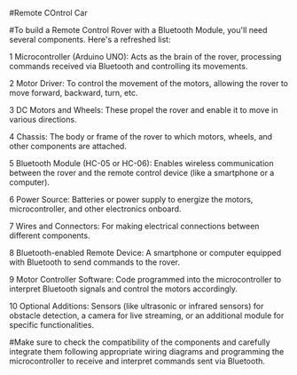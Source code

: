 #Remote COntrol Car

#To build a Remote Control Rover with a Bluetooth Module, you'll need several components. Here's a refreshed list:

  1  Microcontroller (Arduino UNO): Acts as the brain of the rover, processing commands received via Bluetooth and controlling its movements.

  2 Motor Driver: To control the movement of the motors, allowing the rover to move forward, backward, turn, etc.

  3 DC Motors and Wheels: These propel the rover and enable it to move in various directions.

  4 Chassis: The body or frame of the rover to which motors, wheels, and other components are attached.

  5 Bluetooth Module (HC-05 or HC-06): Enables wireless communication between the rover and the remote control device (like a smartphone or a computer).

  6 Power Source: Batteries or power supply to energize the motors, microcontroller, and other electronics onboard.

  7 Wires and Connectors: For making electrical connections between different components.

  8  Bluetooth-enabled Remote Device: A smartphone or computer equipped with Bluetooth to send commands to the rover.

  9 Motor Controller Software: Code programmed into the microcontroller to interpret Bluetooth signals and control the motors accordingly.

  10 Optional Additions: Sensors (like ultrasonic or infrared sensors) for obstacle detection, a camera for live streaming, or an additional module for specific functionalities.

#Make sure to check the compatibility of the components and carefully integrate them following appropriate wiring diagrams and programming the microcontroller to receive and interpret commands sent via Bluetooth.
